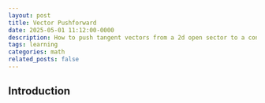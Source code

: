 ```yaml
---
layout: post
title: Vector Pushforward
date: 2025-05-01 11:12:00-0000
description: How to push tangent vectors from a 2d open sector to a cone
tags: learning
categories: math 
related_posts: false
---
```


## Introduction

<!-- In many applications, we start with a velocity vector defined in a local 2D Cartesian plane \((u,v)\) and need to map it into a 3D Cartesian system \((x,y,z)\). However, instead of going directly from \((u,v)\) to \((x,y,z)\), we may **first** switch to polar coordinates \((r,\theta)\) for convenience or geometric constraints, and **then** embed \((r,\theta)\) into 3D. Going via \((r, theta)\) is useful when the 3D space naturally maps into polar coordinates. For example, consider a **parabaloid** (looks much like a cone).

A classic example is an object moving near an event horizon of a black hole. If you are tracking in Swarzschild coordinates, you run the risk of hitting a singularity at the event horizon. You need to change to Kruskal-Szekeres or Eddington-Finkelstein coordinates to ensure more correct physical interpretations of motion. 

Another application would be if you are locally tracking aircraft such as a drone or a plane with latitude/longitude coordinates, and you need to convert to a global coordinate system to communicate its velocity vectors.

In this post, we’ll derive:

1. The **Jacobian** of \((r,\theta)\) w.r.t. \((u,v)\).  
2. The **Jacobian** of \((x,y,z)\) w.r.t. \((r,\theta)\).  
3. How to **chain** these Jacobians to find the pushforward of a velocity vector from the 2D plane into 3D.


## Step 1: From \((u,v)\) to \((r,\theta)\)

We treat \((u,v)\) as standard 2D Cartesian coordinates and convert them to polar coordinates:

\[
\begin{cases}
r = \sqrt{u^2 + v^2},\\
\theta = \operatorname{atan2}(v,\,u).
\end{cases}
\]

```python
import numpy as np

# vector
# extract x,y coords
vxy = # TODO: Insert random vector
xy = #TODO:  Insert random coords
x = xy[:, 0]
y = xy[:, 1]
r = np.sqrt(x**2 +y**2) # or np.linalg.norm(xy)
theta = np.arctan2(y, x) # arctan(y,x)
```
To map a vector (u, v) to its polar form (r, theta), we need to express it in terms of its radial and tangential components.
\[
v_r = v_x(cos(\theta))+ v_y(sin(\theta)) \\ 
v_{\theta} = -v_x(sin(\theta)) + v_y(cos(\theta))
\]

v_r tells us how much of the vector is increasing in the direction ``r``, and ``v_{\theta}`` tells us how much of the vector is increasing in the direction perpendicular to ``r``, i.e. tangent to the circular motion. 

```
vx = uv[:, 0]
vy = uv[:, 1]
v_r  = vx * np.cos(theta) + vy * np.sin(theta)
v_theta = -vx * np.sin(theta) + vy * np.cos(theta)
```

Now that we've got the vector's original coordinates and components in polar space, we're ready to embed the vector in 3D space. 

## Step 2: From \((r,\theta)\) to \((x,y,z)\)


\[
\begin{cases}
x = r \cos(\theta),\\
y = r \sin(\theta),\\
z = r^2.
\end{cases}
\]

The Jacobian of \((x,y,z)\) with respect to \((r,\theta)\) is:

\[
\frac{\partial (x,y,z)}{\partial (r,\theta)}
=
\begin{pmatrix}
\displaystyle \frac{\partial x}{\partial r} & \displaystyle \frac{\partial x}{\partial \theta}\\[4pt]
\displaystyle \frac{\partial y}{\partial r} & \displaystyle \frac{\partial y}{\partial \theta}\\[4pt]
\displaystyle \frac{\partial z}{\partial r} & \displaystyle \frac{\partial z}{\partial \theta}
\end{pmatrix}
=
\begin{pmatrix}
\cos(\theta) & -\,r\,\sin(\theta)\\[4pt]
\sin(\theta) & \quad r\,\cos(\theta)\\[4pt]
2r & 0
\end{pmatrix}.
\]


``` 
df_dr = np.stack(
    [r * np.cos(theta),
    r * np.sin(theta),
    r**2],
    axis = 1
)

df_dtheta = np.stack(
   [-r * np.sin(theta),
    r * np.cos(theta),
    0],
    axis = 1
)
```

---

## Step 3: Composing the Mappings (Pushforward of Velocity)

Suppose we have a velocity vector \(\mathbf{v}_{2D} = (v_u, v_v)\) in the \((u,v)\) plane. We want its **corresponding** velocity in \((x,y,z)\), namely \(\mathbf{v}_{3D} = (v_x, v_y, v_z)\).

1. **Convert** \((v_u, v_v)\) into polar components \((v_r, v_\theta)\) via:

   \[
   \begin{pmatrix}
   v_r \\[3pt]
   v_\theta
   \end{pmatrix}
   =
   \frac{\partial (r,\theta)}{\partial (u,v)}
   \begin{pmatrix} v_u \\[3pt] v_v \end{pmatrix}.
   \]

2. **Then**, map \((v_r, v_\theta)\) into \((v_x, v_y, v_z)\) by:

   \[
   \begin{pmatrix}
   v_x \\[3pt]
   v_y \\[3pt]
   v_z
   \end{pmatrix}
   =
   \frac{\partial (x,y,z)}{\partial (r,\theta)}
   \begin{pmatrix} v_r \\[3pt] v_\theta \end{pmatrix}.
   \]

Hence, the **composite** pushforward from \((u,v)\) to \((x,y,z)\) is just the matrix product:

\[
d\Phi_{(u,v)} 
=
\frac{\partial (x,y,z)}{\partial (r,\theta)}
\,\cdot\,
\frac{\partial (r,\theta)}{\partial (u,v)}.
\]

---

## Geometric Intuition

- Going via \((r,\theta)\) is useful if the 3D surface naturally uses polar-like coordinates (e.g., cones, cylinders, paraboloids).  
- The Jacobian \(\frac{\partial (x,y,z)}{\partial (r,\theta)}\) encodes how motions in \((r,\theta)\) “push forward” into 3D space.  
- The overall pushforward is the product of the two Jacobians, reflecting how **coordinate transformations** chain together step by step.

---

### Conclusion

We have shown how to **map a velocity vector** from a 2D plane \((u,v)\) to 3D \((x,y,z)\) via polar coordinates. The core concept is chaining two Jacobians to form a **composite pushforward**. This is a fundamental idea in differential geometry and appears in many practical applications, from robotic kinematics to 3D modeling on curved surfaces.









 -->
